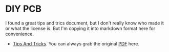 # DIY PCB

I found a great tips and trics document, but I don't really know who made it or what the license is.  But I'm copying it into markdown format here for convenience.

* [Tips And Tricks](TIPS.md).  You can always grab the original [PDF](https://sparks.gogo.co.nz/dry-film-tips.pdf) here.
